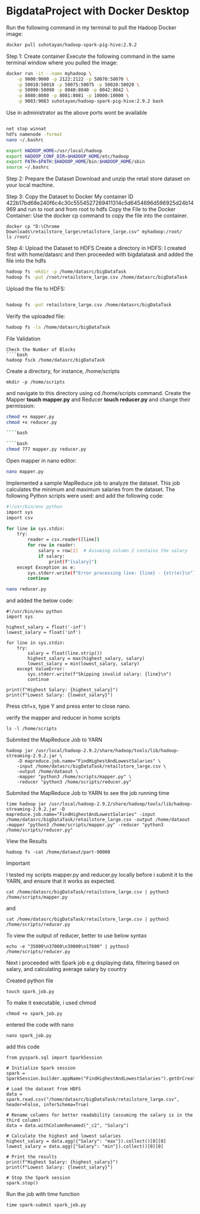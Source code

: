 # BigdataProject with Docker Desktop
Run the following command in my terminal to pull the Hadoop Docker image:
````bash
docker pull suhotayan/hadoop-spark-pig-hive:2.9.2 
````
Step 1: Create container
Execute the following command in the same terminal window where you pulled the image:
````bash
docker run -it --name myhadoop \
    -p 9000:9000 -p 2122:2122 -p 50070:50070 \
    -p 50010:50010 -p 50075:50075 -p 50020:50020 \
    -p 50090:50090 -p 8040:8040 -p 8042:8042 \
    -p 8080:8080 -p 8081:8081 -p 10000:10000 \
    -p 9083:9083 suhotayan/hadoop-spark-pig-hive:2.9.2 bash
````
Use in administrator as the above ports wont be available
````bash

net stop winnat
hdfs namenode -format
nano ~/.bashrc

export HADOOP_HOME=/usr/local/hadoop
export HADOOP_CONF_DIR=$HADOOP_HOME/etc/hadoop
export PATH=$PATH:$HADOOP_HOME/bin:$HADOOP_HOME/sbin
source ~/.bashrc

````

Step 2: Prepare the Dataset
Download and unzip the  retail store dataset on your local machine.

Step 3: Copy the Dataset to Docker
My container ID 422b17bd68e240f6c4c30c5554527269411314c5d6454696d596925d24b14969 and run to root and from root to hdfs
Copy the File to the Docker Container: Use the docker cp command to copy the file into the container.

````
docker cp "D:\Chrome Downloads\retailstore_large\retailstore_large.csv" myhadoop:/root/
ls /root/
````

Step 4: Upload the Dataset to HDFS
Create a directory in HDFS: I created first with home/datasrc and then proceeded with bigdatatask and added the file into the hdfs
````bash
hadoop fs -mkdir -p /home/datasrc/bigDataTask
hadoop fs -put /root/retailstore_large.csv /home/datasrc/bigDataTask

````
Upload the file to HDFS:

````bash

hadoop fs -put retailstore_large.csv /home/datasrc/bigDataTask
````
Verify the uploaded file:
````bash
hadoop fs -ls /home/datasrc/bigDataTask
````
File Validation
````
Check the Number of Blocks
````bash
hadoop fsck /home/datasrc/bigDataTask
````

Create a directory, for instance, /home/scripts
````
mkdir -p /home/scripts
````
and navigate to this directory using cd /home/scripts command. Create the Mapper **touch mapper.py** and Reducer **touch reducer.py** and change their permission:
````bash
chmod +x mapper.py
chmod +x reducer.py

````bash

````bash
chmod 777 mapper.py reducer.py
````
Open mapper in nano editor:
````bash
nano mapper.py
````
Implemented a sample MapReduce job to analyze the dataset. This job calculates the minimum and maximum salaries from the dataset. The following Python scripts were used: and add the following code:
````bash
#!/usr/bin/env python
import sys
import csv

for line in sys.stdin:
    try:
        reader = csv.reader([line])
        for row in reader:
            salary = row[2]  # Assuming column 2 contains the salary
            if salary:
                print(f"{salary}")
    except Exception as e:
        sys.stderr.write(f"Error processing line: {line} - {str(e)}\n")
        continue

````
````bash
nano reducer.py
````
and added the below code:
````
#!/usr/bin/env python
import sys

highest_salary = float('-inf')
lowest_salary = float('inf')

for line in sys.stdin:
    try:
        salary = float(line.strip())
        highest_salary = max(highest_salary, salary)
        lowest_salary = min(lowest_salary, salary)
    except ValueError:
        sys.stderr.write(f"Skipping invalid salary: {line}\n")
        continue

print(f"Highest Salary: {highest_salary}")
print(f"Lowest Salary: {lowest_salary}")
````
Press ctrl+x, type Y and press enter to close nano.

verify the mapper and reducer in home scripts
````
ls -l /home/scripts
````

Submited the MapReduce Job to YARN
````
hadoop jar /usr/local/hadoop-2.9.2/share/hadoop/tools/lib/hadoop-streaming-2.9.2.jar \
    -D mapreduce.job.name="FindHighestAndLowestSalaries" \
    -input /home/datasrc/bigDataTask/retailstore_large.csv \
    -output /home/dataout \
    -mapper "python3 /home/scripts/mapper.py" \
    -reducer "python3 /home/scripts/reducer.py"
````
Submited the MapReduce Job to YARN to see the job running time
````
time hadoop jar /usr/local/hadoop-2.9.2/share/hadoop/tools/lib/hadoop-streaming-2.9.2.jar -D mapreduce.job.name="FindHighestAndLowestSalaries" -input /home/datasrc/bigDataTask/retailstore_large.csv -output /home/dataout -mapper "python3 /home/scripts/mapper.py" -reducer "python3 /home/scripts/reducer.py"

````
View the Results
````
hadoop fs -cat /home/dataout/part-00000
````
Important

I tested my scripts mapper.py and reducer.py locally before i submit it to the YARN, and ensure that it works as expected.
````
cat /home/datasrc/bigDataTask/retailstore_large.csv | python3 /home/scripts/mapper.py
````
and
````
cat /home/datasrc/bigDataTask/retailstore_large.csv | python3 /home/scripts/reducer.py
````
To view the output of reducer, better to use below syntax
````
echo -e "35000\n37000\n39000\n17600" | python3 /home/scripts/reducer.py
````

Next i proceeded with Spark job e.g displaying data, filtering based on salary, and calculating average salary by country

Created python file
````
touch spark_job.py
````
To make it executable, i used chmod
````
chmod +x spark_job.py
````
entered the code with nano
````
nano spark_job.py
````
add this code
````
from pyspark.sql import SparkSession

# Initialize Spark session
spark = SparkSession.builder.appName("FindHighestAndLowestSalaries").getOrCreate()

# Load the dataset from HDFS
data = spark.read.csv("/home/datasrc/bigDataTask/retailstore_large.csv", header=False, inferSchema=True)

# Rename columns for better readability (assuming the salary is in the third column)
data = data.withColumnRenamed("_c2", "Salary")

# Calculate the highest and lowest salaries
highest_salary = data.agg({"Salary": "max"}).collect()[0][0]
lowest_salary = data.agg({"Salary": "min"}).collect()[0][0]

# Print the results
print(f"Highest Salary: {highest_salary}")
print(f"Lowest Salary: {lowest_salary}")

# Stop the Spark session
spark.stop()
````

Run the job with time function
````
time spark-submit spark_job.py
````
















